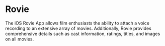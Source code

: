 # Rovie

The iOS Rovie App allows film enthusiasts the ability to attach a voice recording to an extensive array of movies. Additionally, Rovie provides comprehensive details such as cast information, ratings, titles, and images on all movies.
